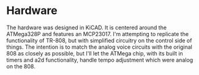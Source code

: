 # Hardware

The hardware was designed in KiCAD. It is centered around the ATMega328P and features an MCP23017. I'm attempting to replicate the functionality of TR-808, but with simplified circuitry on the control side of things. The intention is to match the analog voice circuits with the original 808 as closely as possible, but I'll let the ATMega chip, with its built in timers and a2d functionality, handle tempo adjustment which were analog on the 808.  
